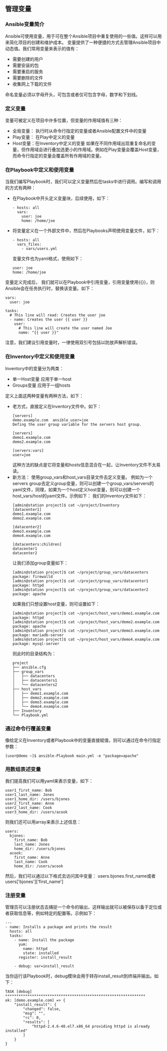 ## 管理变量
### Ansible变量简介
Ansible可使用变量，用于可在整个Ansible项目中重复使用的一些值。这样可以用来简化项目的创建和维护成本。
变量提供了一种便捷的方式去管理Ansible项目中动态值。我们常用变量来表示的值有：
* 需要创建的用户
* 需要安装的包
* 需要重启的服务
* 需要删除的文件
* 收集网上下载的文件

命名变量必须以字母开头，可包含或者仅可包含字母，数字和下划线。
### 定义变量
变量可被定义在项目中许多位置，但变量的作用域值有三种：
* 全局变量： 执行时从命令行指定的变量或者Ansible配置文件中的变量
* Play变量： 在Play中定义的变量
* Host变量：在Inventory中定义的变量
如果在不同作用域出现重复命名的变量，但作用域会进行叠加选更小的作用域。例如在Play变量会覆盖Host变量，而命令行指定的变量会覆盖所有作用域的变量。
### 在Playbook中定义和使用变量
当我们编写Playbook时，我们可以定义变量然后在tasks中进行调用。编写和调用的方式有两种：
* 在Playbook中开头定义变量块，后续使用，如下：
    ```
    - hosts: all
      vars:
        user: joe
        home: /home/joe
    ```
* 将变量定义在一个外部文件中，然后在Playbooks声明使用变量文件，如下：
    ```
    - hosts: all
      vars_files:
        - vars/users.yml
    ```
    变量文件也为yaml格式，使用如下：
    ```
    user: joe
    home: /home/joe
    ```
变量定义完成后， 我们就可以在Playbook中引用变量，引用变量使用{{}}，则Ansible会在任务执行时，替换该变量。如下：
```
vars:
  user: joe

tasks:
  # This line will read: Creates the user joe
  - name: Creates the user {{ user }}
    user:
      # This line will create the user named Joe
      name: "{{ user }}"
```
注意，我们建议引用变量时，一律使用双引号包括以防放声解析错误。
### 在Inventory中定义和使用变量
Inventory中的变量分为两类：
* 单一Host变量
  应用于单一host
* Groups变量
  应用于一组hosts

定义上面这两种变量有两种方法，如下：
* 老方式，直接定义在Inventory文件中。如下：
    ```
    [servers]
    demo.example.com  ansible_user=joe
    Defing the user group variable for the servers host group.

    [servers]
    demo1.example.com
    demo2.example.com

    [servers:vars]
    user=joe
    ```
    这种方法的缺点是它将变量和hosts信息混合在一起，让Inventory文件不太易读。
* 新方法： 使用group_vars和host_vars目录文件去定义变量。
    例如为一个servers group去定义group变量，则可以创建一个group_vars/servers的yaml文件，同理，如果为一个host定义host变量，则可以创建一个host_vars/host的yaml文件。示例如下：
   我们的Inventory文件如下：
    ```
    [admin@station project]$ cat ~/project/Inventory
    [datacenter1]
    demo1.example.com
    demo2.example.com
    
    [datacenter2]
    demo3.example.com
    demo4.example.com
    
    [datacenters:children]
    datacenter1
    datacenter2
    ```
    让我们添加group变量如下：
    ```
    [admin@station project]$ cat ~/project/group_vars/datacenters
    package: firewalld
    [admin@station project]$ cat ~/project/group_vars/datacenter1
    package: httpd
    [admin@station project]$ cat ~/project/group_vars/datacenter2
    package: apache
    ```
    如果我们只想设置host变量，则可设置如下：
    ```
    [admin@station project]$ cat ~/project/host_vars/demo1.example.com
    package: httpd
    [admin@station project]$ cat ~/project/host_vars/demo2.example.com
    package: apache
    [admin@station project]$ cat ~/project/host_vars/demo3.example.com
    package: mariadb-server
    [admin@station project]$ cat ~/project/host_vars/demo4.example.com
    package: mysql-server
    ```
    则此时的目录结构为：
    ```
    project
    ├── ansible.cfg
    ├── group_vars
    │   ├── datacenters
    │   ├── datacenters1
    │   └── datacenters2
    ├── host_vars
    │   ├── demo1.example.com
    │   ├── demo2.example.com
    │   ├── demo3.example.com
    │   └── demo4.example.com
    ├── Inventory
    └── Playbook.yml
    ```

### 通过命令行覆盖变量
像给定义在Inventory或者Playbook中的变量直接赋值，则可以通过在命令行指定参数：
```
[user@demo ~]$ ansible-Playbook main.yml -e "package=apache"
```

### 用数组表述变量
我们提高我们可以用yaml来表示变量，如下：
```
user1_first_name: Bob
user1_last_name: Jones
user1_home_dir: /users/bjones
user2_first_name: Anne
user2_last_name: Cook
user3_home_dir: /users/acook
```
则我们还可以用array来表示上述信息：
```
users:
  bjones:
    first_name: Bob
    last_name: Jones
    home_dir: /users/bjones
  acook:
    first_name: Anne
    last_name: Cook
    home_dir: /users/acook
```
然后，我们可以通过以下格式去访问其中变量：
users.bjones.first_name或者users['bjones']['first_name']
### 注册变量
管理员可以注册状态去捕捉一个命令的输出，这样输出就可以被保存以备于定位或者获取信息等，例如特定的配置等。示例如下：
```
---
- name: Installs a package and prints the result
  hosts: all
  tasks:
    - name: Install the package
      yum:
        name: httpd
        state: installed
      register: install_result

    - debug: var=install_result
```
当你运行该Playbook时，debug模块会用于转存install_result到终端并输出。如下：
```
TASK [debug] ***************************************************************
ok: [demo.example.com] => {
    "install_result": {
        "changed": false,
        "msg": "",
        "rc": 0,
        "results": [
            "httpd-2.4.6-40.el7.x86_64 providing httpd is already installed"
        ]
    }
}
```
